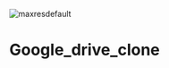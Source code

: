 ![maxresdefault](https://user-images.githubusercontent.com/73703231/132993888-7b02b1ce-2777-42f9-92fb-3702743716fc.jpg)
# Google_drive_clone
